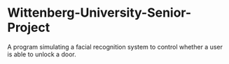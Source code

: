 # Wittenberg-University-Senior-Project
A program simulating a facial recognition system to control whether a user is able to unlock a door. 
